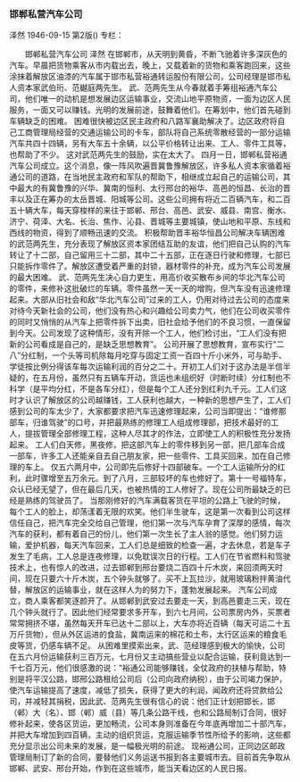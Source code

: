 ### 邯郸私营汽车公司
泽然
1946-09-15
第2版()
专栏：

　　邯郸私营汽车公司
    泽然
    在邯郸市，从天明到黄昏，不断飞驰着许多深灰色的汽车。早晨把货物乘客从市内载出去，晚上，又载着新的货物和乘客跑回来，这些涂抹着解放区油漆的汽车属于邯市私营裕通转运股份有限公司，公司经理是邯市私人资本家武伯珩、范樾庭两先生。
    武、范两先生从今春就着手筹组裕通汽车公司，他们唯一的动机是想发展边区运输事业，交流山地平原物资，一面为边区人民服务，一面又可以赚钱。光明的发展前途，鼓舞着他们。在筹划中，他们首先碰到车辆缺乏的困难。
    困难很快被边区民主政府和八路军襄助解决了。边区政府将自己工商管理局经营的交通运输公司的卡车，部队将自己系统零散经营的一部分运输汽车共四十四辆，另有大车五十余辆，以公平价格转让出来、工人、零件工具等，也帮助了不少。
    这对武范两先生的鼓励，实在太大了。
    四月一日，邯郸私营裕通汽车公司成立。这个消息，像一阵风吹遍晋冀鲁豫解放区，许多私人资本家循着裕通公司的道路，在当地民主政府和军队的帮助下，相继成立起自己的运输公司，其中最大的有冀鲁豫的兴华、冀南的恒利、太行邢台的裕华、高邑的恒昌、长治的晋丰以及正在筹办的太岳晋城、阳城等公司。这些公司拥有将近二百辆汽车，和二百五十辆大车，每天穿梭样的来往于邯郸、邢台、高邑、武安、威县、南宫、衡水、济宁、荷泽、大名、长治、焦作、沁县、晋城等主要城镇，使山地和平原、东线和西线的物资，得到了顺畅迅速的交流。
    积极帮助晋丰裕华恒昌公司解决车辆困难的武范两先生，充分表现了解放区资本家团结互助的友谊，他们把自己认购的汽车转让了十二部，自己留用三十二部，其中二十五部，正在逐日行驶和修理，七部已只能拆作零件了。解放区遭受着严重的封锁，器材零件的补充，成为汽车公司发展的最大困难。
    武、范两先生决心自力更生，用高价收买散布乡间的华北汽车公司的零件，来修补这批破烂的车辆。零件虽然一天一天的增购，但汽车没有迅速修理起来。大部从旧社会和敌“华北汽车公司”过来的工人，仍用对待过去公司的态度来对待今天新社会的公司，他们没有热心和兴趣给公司卖力气，他们在公司收买零件的同时又悄悄的从汽车上把零件拆下出卖，旧社会给予他们的不良习惯，一直保留到今天。公司发现了这种情形，没有开除一个工人，他们检讨出，“工人们没有把新的公司看成是自己的，是缺乏思想教育”。
    公司开展了思想教育，宣布实行“二八”分红制，一个头等司机除每月吃穿与固定工资一百四十斤小米外，可与助手、学徒按比例分得该车每次运输利润的百分之二十。开初工人们对于这办法是半信半疑的，在五月份，虽然只有五辆车开动，货运也未组织好（时断时续）分红制也不科学（是平均分红，不是各车分红），但是每个工人还分到红利九千元。工人们这时才认识了解放区的公司越赚钱，工人获利也越大，一种新的思想产生了，工人们感到公司的车太少了，大家都要求把汽车迅速修理起来，公司当即提出：“谁修那部车，归谁驾驶”的口号，并把最熟练的修理工人组成修理部，把技术最好的工人，提拔管理全部修理工程，这种人尽其才的作法，立即使工人的积极性充分发扬起来。
    工人们白天修，黑夜修，把这部汽车上的零件移到另一部，把几部车合成一部车，许多工人还能亲自去自己朋友家，把一些零件、工具买回来，加在自己修理的车上。
    仅五六两月中，公司即先后修好十四部破车。一个工人运输所分的红利，此时骤增至五万余元。到了八月，三部较坏的车也修好了。第十一号福特车，众认已经无望了，但在最后几天，也被热情的工人修好了。现在公司所最缺乏的已经是熟练的驾驶员了。
    当那刚修好的汽车满载客货在平坦的公路上飞驶的时候，每个工人的脸上，却荡漾着无限的欢笑。他们半生驶车，这是第一次看到公司这样信任自己，把汽车完全交给自己管理，他们第一次与汽车孕育了深厚的感情，每次汽车的获利，都有着自己的份儿，他们第一次生长了主人翁的感觉。他们努力运输，爱护机器，每天汽车回来，工人们总是细致的检查一遍，才去休息，若是车子发生了毛病，工人总是连夜修理，以免耽误次日的行程。工人们在节省燃料和驾驶技术上，也有惊人的改进，过去邯郸到邢台要烧二百四十斤木炭，来回须两天时间，现在只要六十斤木炭，五个钟头就够了。买不上瓦拉沙，就用玻璃粉拌黄油代替，解放区的运输事业，就在这样人为的努力下，蓬勃发展起来。
    汽车公司成立，商人乘客都笑逐颜开了。从邯郸到武安过去要走一天，到高邑要走三天，现在几个钟头就行了。因此他们经常要求多开车，到六七月间，公司票房内外，买票者常常拥挤不堪，虽然每天开车已达十二部以上，大车亦将近百辆（每天可运二十五万斤货物），但从外区运进的食盐，冀南运来的棉花和土布，太行区运来的粮食毛皮等货，仍感车辆不足。
    从困难里摸索出来，武、范经理感到极大的愉快，公司在五六月份运输获利三百万元，七月份又主动搞些营业以配合运输，获利竟达到一千七百万元，他们很感激的说：“裕通公司能够赚钱，全仗政府的扶植与帮助，特别是将平汉公路，邯邢公路租给公司后（公司向政府纳税），由于公司竭力保护，使汽车运输提高了速度，减低了损失，获得了更大的利润，闻政府还将贷款给公司，并减轻其捐税，因此武、范两先生很有信心的说：他们正计划把邯长，邯（郸）大（名）、邯（郸）威（县）等几条公路干线，也和公路局制订合同，很好修补起来，使各区货运，更加畅流，公司本身则准备在今年底再增加二十部汽车，并把大车增加到四百辆，主动的组织货运，克服运输季节性所给予的影响，这些都充分显示出公司未来的发展，是一幅极光明的前途。
    现裕通公司，正同边区邮政管理局制订了新的合同，要替他们义务运送书报到各主要城市去。目前首先争取从邯郸、武安、邢台开始，作到在这些城市，能当天看边区的人民日报。
